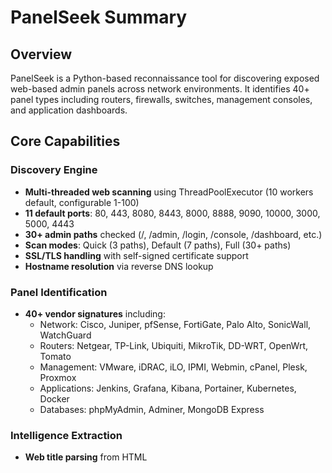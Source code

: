 # PanelSeek Summary

## Overview
PanelSeek is a Python-based reconnaissance tool for discovering exposed web-based admin panels across network environments. It identifies 40+ panel types including routers, firewalls, switches, management consoles, and application dashboards.

## Core Capabilities

### Discovery Engine
- **Multi-threaded web scanning** using ThreadPoolExecutor (10 workers default, configurable 1-100)
- **11 default ports**: 80, 443, 8080, 8443, 8000, 8888, 9090, 10000, 3000, 5000, 4443
- **30+ admin paths** checked (/, /admin, /login, /console, /dashboard, etc.)
- **Scan modes**: Quick (3 paths), Default (7 paths), Full (30+ paths)
- **SSL/TLS handling** with self-signed certificate support
- **Hostname resolution** via reverse DNS lookup

### Panel Identification
- **40+ vendor signatures** including:
  - Network: Cisco, Juniper, pfSense, FortiGate, Palo Alto, SonicWall, WatchGuard
  - Routers: Netgear, TP-Link, Ubiquiti, MikroTik, DD-WRT, OpenWrt, Tomato
  - Management: VMware, iDRAC, iLO, IPMI, Webmin, cPanel, Plesk, Proxmox
  - Applications: Jenkins, Grafana, Kibana, Portainer, Kubernetes, Docker
  - Databases: phpMyAdmin, Adminer, MongoDB Express

### Intelligence Extraction
- **Web title parsing** from HTML <title> tags
- **Vendor identification** via regex pattern matching
- **Authentication detection** (login forms, HTTP auth)
- **Default credentials flagging** for common panels
- **Confidence scoring**: High (+++), Medium (++), Low (+)
- **HTTP status tracking** (200, 301, 302, 401, 403)
- **Redirect chain following**

## Technical Architecture

### Key Functions
```python
read_ip_list()          # Parse IPs/CIDR from input file
check_port()            # TCP connectivity check with timeout
get_hostname()          # Reverse DNS lookup
fetch_web_page()        # HTTP/HTTPS GET with SSL handling
identify_panel()        # Pattern matching against signatures
scan_host()             # Main per-host scanning logic
save_panel_list()       # Write URLs to panellist.txt
save_panel_details()    # Export TXT and JSON results
```

### Data Structures
- **ADMIN_PORTS** (dict): Port → service type mapping
- **PANEL_SIGNATURES** (dict): Panel type → regex patterns
- **ADMIN_PATHS** (list): 30+ common admin paths
- **Results**: List of dicts with IP, hostname, panels, errors

### Dependencies
- **Standard Library Only**: http.client, ssl, socket, ipaddress, threading, json, argparse
- **No external tools required** (unlike DCSeek/PrintSeek)

## Comparison with Other Seek Tools

| Feature | DCSeek | PrintSeek | PanelSeek |
|---------|--------|-----------|-----------|
| **Target** | Domain Controllers | Printers | Admin Panels |
| **Protocols** | LDAP, Kerberos, SMB | SNMP, HTTP | HTTP/HTTPS |
| **Ports** | 88, 389, 445 | 161, 80, 443, 515, 631, 9100 | 80, 443, 8080, 8443, etc. |
| **External Tools** | enum4linux | snmpget | None |
| **Enumeration** | Users, shares, policies | Model, serial, location | Panel type, vendor, auth |
| **Output Files** | dclist.txt, JSON | printerlist.txt, JSON | panellist.txt, JSON |
| **Confidence Scoring** | No | Yes (High/Med/Low) | Yes (High/Med/Low) |
| **Default Creds Flag** | No | No | Yes |

## Command-Line Interface

### Arguments
```
-f, --file FILE         Input file (default: iplist.txt)
-w, --workers N         Thread count (default: 10, range: 1-100)
-t, --timeout N         Connection timeout seconds (default: 2)
    --ports [PORTS...]  Custom port list
    --quick             Quick mode (3 paths)
    --full              Full mode (30+ paths)
-v, --verbose           Show all hosts (not just panels)
```

### Usage Examples
```bash
./panelseek.py                    # Basic scan
./panelseek.py --full -v          # Comprehensive verbose
./panelseek.py --quick -w 50      # Fast scan
./panelseek.py --ports 80 443     # HTTP/HTTPS only
./panelseek.py -f targets.txt     # Custom input
```

## Output Formats

### panellist.txt (URLs)
```
http://192.168.1.1:80/
https://192.168.1.10:443/admin
http://192.168.1.50:8080/console
```

### panel_details.txt (Human-Readable)
```
Host: 192.168.1.1
Hostname: router.corp.local
Panels Found: 1

  URL: http://192.168.1.1:80/
  Status: 200
  Panel Type: Tp Link
  Confidence: HIGH
  Vendor: Tp Link
  Title: TP-Link Wireless Router WR841N
  Auth Required: Yes
  ⚠ DEFAULT CREDENTIALS LIKELY
```

### panel_details.json (Automation)
```json
{
  "ip": "192.168.1.1",
  "hostname": "router.corp.local",
  "panels": [{
    "url": "http://192.168.1.1:80/",
    "status_code": 200,
    "panel_type": "tp_link",
    "vendor": "Tp Link",
    "confidence": "high",
    "default_creds_likely": true
  }]
}
```

## Use Cases

### Internal Penetration Testing
1. **Asset Discovery**: Map all web-based admin interfaces
2. **Attack Surface Assessment**: Identify exposed management consoles
3. **Default Credentials Testing**: Flag panels likely using defaults
4. **Vulnerability Assessment**: Cross-reference versions with CVEs

### Network Security Audits
1. **Compliance Checking**: Find unauthorized admin panels
2. **Segmentation Testing**: Verify management networks isolated
3. **Configuration Review**: Check for weak authentication

### Red Team Operations
1. **Initial Recon**: Quick wins via default creds
2. **Lateral Movement**: Identify management interfaces
3. **Privilege Escalation**: Target high-value panels

## Workflow Integration

### Typical Assessment Flow
```bash
# 1. Discovery phase
./dcseek.py               # Find domain infrastructure
./printseek.py            # Map printers
./panelseek.py --full     # Locate admin panels

# 2. Enumeration
./dcseek.py -e            # Enumerate domain
./printseek.py -e         # SNMP enumeration

# 3. Panel analysis
grep "DEFAULT CREDS" panel_details.txt
eyewitness -f panellist.txt --web

# 4. Exploitation (authorized only)
# Test default credentials
# Check for CVEs
# Manual testing
```

### Tool Chaining
```bash
# Extract high-value targets
cat panel_details.json | jq -r '.[] | .panels[] | select(.confidence == "high") | .url'

# Screenshot all panels
eyewitness -f panellist.txt --web --no-prompt

# Detailed port scan
cat panellist.txt | sed 's|http[s]*://||' | cut -d: -f1 | sort -u > panel_ips.txt
nmap -sV -sC -A -iL panel_ips.txt
```

## Security Implications

### For Defenders
- **Findings = Immediate Risks**: Every panel found is potential entry point
- **Default Credentials**: Often unchanged, especially on network devices
- **Attack Surface**: Exposed management interfaces are prime targets
- **Mitigation Priority**: 
  1. Change default credentials
  2. Restrict access to management networks
  3. Implement strong authentication
  4. Enable logging and monitoring

### For Penetration Testers
- **High-Value Targets**: Management consoles = privileged access
- **Low-Hanging Fruit**: Default creds on routers/switches
- **Evidence Collection**: Screenshot all panels for report
- **Responsible Testing**: Don't lock accounts, avoid DoS

## Performance Characteristics

### Speed Benchmarks (approximate)
- **/24 network (256 hosts)**: 2-5 minutes (default mode)
- **/16 network (65k hosts)**: 2-4 hours (quick mode, 50 workers)
- **Quick mode**: ~3-10 seconds per host
- **Full mode**: ~20-60 seconds per host

### Optimization Tips
- **Quick mode** for large networks (>1000 hosts)
- **Increase workers** for faster scanning (-w 50)
- **Reduce timeout** for responsive networks (-t 1)
- **Custom ports** to focus scan (--ports 80 443)

## Error Handling

### Graceful Degradation
- **Invalid IPs/CIDR**: Validated and skipped with warning
- **SSL certificate errors**: Handled via unverified context
- **Connection timeouts**: Logged but don't stop scan
- **HTTP errors**: Captured in error field of JSON
- **Keyboard interrupt**: Clean shutdown with stats

### Logging
- **Real-time progress**: Console updates during scan
- **Error tracking**: Per-host errors in JSON output
- **Summary statistics**: Total hosts, panels found, errors

## Implementation Highlights

### SSL/TLS Handling
```python
ssl_context = ssl._create_unverified_context()
conn = http.client.HTTPSConnection(ip, port, timeout=timeout, context=ssl_context)
```

### Pattern Matching
```python
PANEL_SIGNATURES = {
    'cisco': {
        'patterns': [
            r'cisco',
            r'<title>Cisco\s',
            r'ciscologo'
        ],
        'vendor': 'Cisco',
        'confidence': 'high'
    },
    # ... 40+ more signatures
}
```

### Confidence Scoring Logic
- **High**: Known vendor signature + multiple indicators
- **Medium**: Auth page detected OR generic admin keywords
- **Low**: Minimal indicators (single keyword match)

## Limitations

### Current Constraints
- **No JavaScript rendering**: Can't handle dynamic/SPA panels
- **No credential testing**: Only flags likely defaults, doesn't test
- **Basic pattern matching**: May miss obfuscated panels
- **No stealth mode**: Generates significant web traffic

### Future Enhancements
- Selenium/Puppeteer for JavaScript panels
- Automated default credential testing
- Screenshot capture integration
- Stealth scanning with delays
- Custom user agents
- Additional panel signatures
- Version detection improvements

## Best Practices

### For Effective Scanning
1. **Start with quick mode** to get initial overview
2. **Use full mode** for comprehensive assessments
3. **Always check default credentials** on found panels
4. **Screenshot everything** for documentation
5. **Cross-reference vendors** with CVE databases
6. **Verify findings manually** (especially low confidence)
7. **Store results securely** (contains sensitive data)

### For Reporting
1. **Group by confidence level** for prioritization
2. **Include screenshots** of panel login pages
3. **Note default credential risks** prominently
4. **Provide specific remediation** per panel type
5. **Export JSON for metrics** (counts by vendor, etc.)

## Version Information
- **Current Version**: 1.0
- **Release Date**: October 2025
- **Platform**: Kali Linux 2024+
- **Python Version**: 3.6+
- **Dependencies**: Standard library only

## Related Documentation
- **PANELSEEK_README.md** - Complete user guide
- **PANELSEEK_QUICKREF.txt** - Quick command reference
- **SEEK_TOOLS_OVERVIEW.md** - Suite comparison
- **SEEK_TOOLS_README.md** - Master documentation
